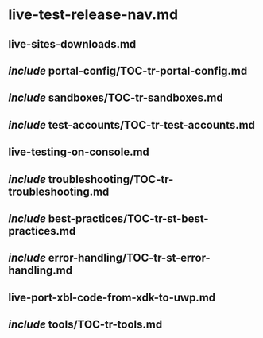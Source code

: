 # live-test-release-nav.md

## live-sites-downloads.md

## _include_ portal-config/TOC-tr-portal-config.md

## _include_ sandboxes/TOC-tr-sandboxes.md

## _include_ test-accounts/TOC-tr-test-accounts.md

## live-testing-on-console.md

## _include_ troubleshooting/TOC-tr-troubleshooting.md

## _include_ best-practices/TOC-tr-st-best-practices.md

## _include_ error-handling/TOC-tr-st-error-handling.md

## live-port-xbl-code-from-xdk-to-uwp.md

## _include_ tools/TOC-tr-tools.md
